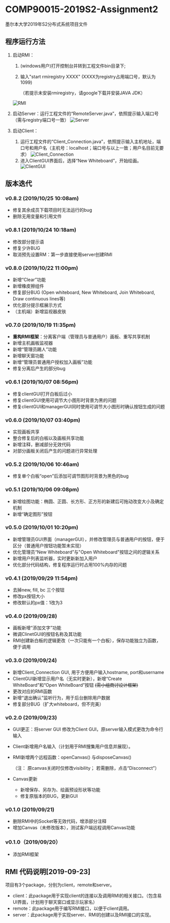 # COMP90015-2019S2-Assignment2
 墨尔本大学2019年S2分布式系统项目文件

## 程序运行方法

1. 启动RMI：

   1. (windows用户)打开控制台并转到工程文件bin目录下;

   2. 输入"start rmiregistry XXXX" (XXXX为registry占用端口号，默认为1099)

      （若提示未安装rmiregistry，请google下载并安装JAVA JDK）

   ![RMI](README_IMG/RMI.png)

2. 启动Server：运行工程文件的“RemoteServer.java”，依照提示输入端口号（需与registry端口号一致）
   ![Server](README_IMG//server.png)
3. 启动Client：

   1. 运行工程文件的“Client_Connection.java”，依照提示输入主机地址，端口号和用户名（主机号：localhost；端口号与以上一致；用户名目前无要求）
   ![Client_Connection](README_IMG/ClientConnection.png)
   2. 进入ClientGUI界面后，选择“New Whiteboard”，开始绘画。
   ![ClientGUI](README_IMG/clientGUI.png)

## 版本迭代

### v0.8.2 (2019/10/25 10:08am)

- 修复其余成员下载项目时无法运行的bug
- 删除无用变量和引用文件

### v0.8.1 (2019/10/24 10:18am)

- 修改部分提示语
- 修复少许BUG
- 取消预先设置RM：第一步直接使用server创建RMI

### v0.8.0 (2019/10/22 11:00pm)

- 新增“Clear”功能
- 新增橡皮擦组件
- 修复部分BUG (Open whiteboard, New Whiteboard, Join Whiteboard, Draw continuous lines等)
- 优化部分提示框展示方式
- （主机端）新增监视器皮肤

### v0.7.0 (2019/10/19 11:35pm)

- **重构RMI框架**：分离客户端（管理员与普通用户）画板、重写共享机制
- 新增主机画板监视器
- 新增“管理员踢人”功能
- 新增聊天窗功能
- 新增“管理员普通用户授权加入画板”功能
- 修复分离后产生的部分bug

### v0.6.1 (2019/10/07 08:56pm)

- 修复clientGUI打开白板后过小
- 修复clientGUI使用可调节大小图形时背景为黑的问题
- 修复clientGUI和managerGUI同时使用可调节大小图形时确认按钮生成的问题

### v0.6.0 (2019/10/07 03:40pm)

- 实现画板共享
- 整合修复后的白板以及画板共享功能
- 新增注释，删减部分无效代码
- 对部分画板关闭后产生的问题进行异常处理

### v0.5.2 (2019/10/06 10:46am)

- 修复单个白板“open”后添加可调节图形时背景为黑色的bug

### v0.5.1  (2019/10/06 09:08pm)

- 新增绘图功能：椭圆、正圆、长方形、正方形的新建后可拖动改变大小及确定机制
- 新增“确定图形”按钮

### v0.5.0  (2019/10/01 10:20pm)

- 新增管理员GUI界面（managerGUI），并修改管理员与普通用户的按钮，便于区分（普通用户按钮功能暂未实现）
- 优化管理员“New Whiteboard”与"Open Whiteboard"按钮之间的逻辑关系
- 新增用户列表监听器，实时更新新加入用户
- 优化部分代码结构，修复程序运行时占用100%内存的问题

### v0.4.1 (2019/09/29 11:54pm)

- 去掉new, fill, bc 三个按钮
- 修改px按钮大小
- 修改默认的px值：1改为3

### v0.4.0 (2019/09/28)

- 画板新增“添加文字”功能
- 微调ClinetGUI的按钮名称及其功能
- RMI创建新白板的逻辑更改（一次只能有一个白板），保存功能独立为函数，便于调用

### v0.3.0 (2019/09/24)

- 新增Client_Connection GUI, 用于方便用户输入hostname, port和username
- ClientGUI新增显示用户名（无实时更新），新增“Create WhiteBoard”和“Open WhiteBoard”按钮  ~~(需小组商讨设计框架)~~
- 更改对应的RMI函数
- 新增“退出确认”监听行为，用于后台删除用户数据
- 修复部分BUG（扩大whiteboard，但不完美）

### v0.2.0 (2019/09/23)

- GUI更正：将server GUI 修改为Client GUI，原server输入模式更改为命令行输入

- Client新增用户名输入（计划用于RMI搜集用户信息并展现）。

- RMI新增两个远程函数：openCanvas() 与disposeCanvas()

  （注： 原canvas关闭时仅修改visibility； 若需删除，点击“Disconnect”）

- Canvas更新

  - 新增保存、另存为、绘画预设形状等功能
  - 修复原版本的BUG，更新GUI

### v0.1.0 (2019/09/21)

- 删除RMI中的Socket等无效代码，增添部分注释
- 增加Canvas（未修改版本），测试客户端远程调用Canvas功能

### v0.1.0（2019/09/20）

 - 添加RMI框架

## RMI 代码说明[2019-09-23]

 项目有3个package，分别为client，remote和server。

- client：此package用于实现client的连接以及调用RMI的相关接口。（包含易UI界面，计划用于聊天窗口或显示玩家名）
- remote：此package用于编写RMI接口，以便于client调用。
- server：此package用于实现server、RMI的创建以及RMI接口的实现。
